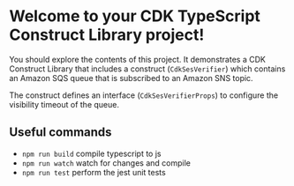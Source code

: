 # Welcome to your CDK TypeScript Construct Library project!

You should explore the contents of this project. It demonstrates a CDK Construct Library that includes a construct (`CdkSesVerifier`)
which contains an Amazon SQS queue that is subscribed to an Amazon SNS topic.

The construct defines an interface (`CdkSesVerifierProps`) to configure the visibility timeout of the queue.

## Useful commands

 * `npm run build`   compile typescript to js
 * `npm run watch`   watch for changes and compile
 * `npm run test`    perform the jest unit tests